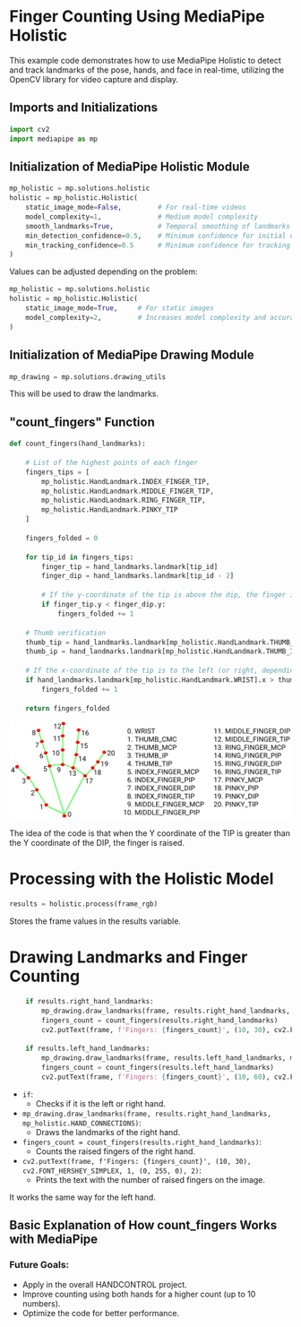 # Finger Counting Using MediaPipe Holistic

This example code demonstrates how to use MediaPipe Holistic to detect and track landmarks of the pose, hands, and face in real-time, utilizing the OpenCV library for video capture and display.

## Imports and Initializations

```python
import cv2
import mediapipe as mp
```

## Initialization of MediaPipe Holistic Module

```python
mp_holistic = mp.solutions.holistic
holistic = mp_holistic.Holistic(
    static_image_mode=False,         # For real-time videos
    model_complexity=1,              # Medium model complexity
    smooth_landmarks=True,           # Temporal smoothing of landmarks
    min_detection_confidence=0.5,    # Minimum confidence for initial detection
    min_tracking_confidence=0.5      # Minimum confidence for tracking
)
```

Values can be adjusted depending on the problem:

```python
mp_holistic = mp.solutions.holistic
holistic = mp_holistic.Holistic(
    static_image_mode=True,     # For static images
    model_complexity=2,         # Increases model complexity and accuracy, but significantly increases lag
)
```

## Initialization of MediaPipe Drawing Module

```python
mp_drawing = mp.solutions.drawing_utils
```

This will be used to draw the landmarks.

## "count_fingers" Function

```python
def count_fingers(hand_landmarks):

    # List of the highest points of each finger
    fingers_tips = [
        mp_holistic.HandLandmark.INDEX_FINGER_TIP,
        mp_holistic.HandLandmark.MIDDLE_FINGER_TIP,
        mp_holistic.HandLandmark.RING_FINGER_TIP,
        mp_holistic.HandLandmark.PINKY_TIP
    ]
    
    fingers_folded = 0
    
    for tip_id in fingers_tips:
        finger_tip = hand_landmarks.landmark[tip_id]
        finger_dip = hand_landmarks.landmark[tip_id - 2] 

        # If the y-coordinate of the tip is above the dip, the finger is raised
        if finger_tip.y < finger_dip.y:
            fingers_folded += 1
    
    # Thumb verification
    thumb_tip = hand_landmarks.landmark[mp_holistic.HandLandmark.THUMB_TIP]
    thumb_ip = hand_landmarks.landmark[mp_holistic.HandLandmark.THUMB_IP]

    # If the x-coordinate of the tip is to the left (or right, depending on the hand) of the IP, the thumb is raised
    if hand_landmarks.landmark[mp_holistic.HandLandmark.WRIST].x > thumb_tip.x > thumb_ip.x:
        fingers_folded += 1

    return fingers_folded
```

![Hand landmarks](./hand_landmarks.png)

The idea of the code is that when the Y coordinate of the TIP is greater than the Y coordinate of the DIP, the finger is raised.

# Processing with the Holistic Model

```python
results = holistic.process(frame_rgb)
```

Stores the frame values in the results variable.

# Drawing Landmarks and Finger Counting

```python
    if results.right_hand_landmarks:
        mp_drawing.draw_landmarks(frame, results.right_hand_landmarks, mp_holistic.HAND_CONNECTIONS)
        fingers_count = count_fingers(results.right_hand_landmarks)
        cv2.putText(frame, f'Fingers: {fingers_count}', (10, 30), cv2.FONT_HERSHEY_SIMPLEX, 1, (0, 255, 0), 2)

    if results.left_hand_landmarks:
        mp_drawing.draw_landmarks(frame, results.left_hand_landmarks, mp_holistic.HAND_CONNECTIONS)
        fingers_count = count_fingers(results.left_hand_landmarks)
        cv2.putText(frame, f'Fingers: {fingers_count}', (10, 60), cv2.FONT_HERSHEY_SIMPLEX, 1, (0, 255, 0), 2)
```

- `if`: 
    - Checks if it is the left or right hand.
- `mp_drawing.draw_landmarks(frame, results.right_hand_landmarks, mp_holistic.HAND_CONNECTIONS)`:
    - Draws the landmarks of the right hand.
- `fingers_count = count_fingers(results.right_hand_landmarks)`:
    - Counts the raised fingers of the right hand.
- `cv2.putText(frame, f'Fingers: {fingers_count}', (10, 30), cv2.FONT_HERSHEY_SIMPLEX, 1, (0, 255, 0), 2)`:
    - Prints the text with the number of raised fingers on the image.

It works the same way for the left hand.

## Basic Explanation of How count_fingers Works with MediaPipe

### Future Goals:
- Apply in the overall HANDCONTROL project.
- Improve counting using both hands for a higher count (up to 10 numbers).
- Optimize the code for better performance.